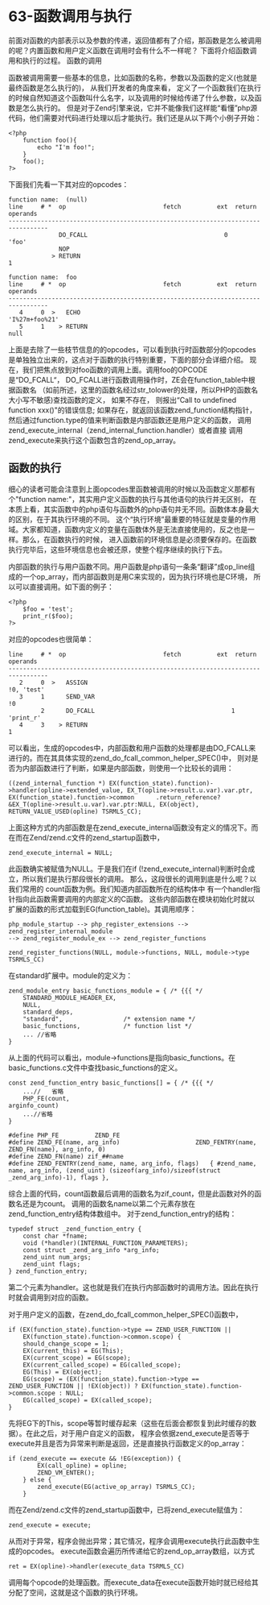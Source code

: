 # 63-函数调用与执行
前面对函数的内部表示以及参数的传递，返回值都有了介绍，那函数是怎么被调用的呢？内置函数和用户定义函数在调用时会有什么不一样呢？ 下面将介绍函数调用和执行的过程。
函数的调用

函数被调用需要一些基本的信息，比如函数的名称，参数以及函数的定义(也就是最终函数是怎么执行的)， 从我们开发者的角度来看， 定义了一个函数我们在执行的时候自然知道这个函数叫什么名字，以及调用的时候给传递了什么参数，以及函数是怎么执行的。 但是对于Zend引擎来说，它并不能像我们这样能“看懂”php源代码，他们需要对代码进行处理以后才能执行。我们还是从以下两个小例子开始：

    <?php
        function foo(){
            echo "I'm foo!";
        }   
        foo();
    ?>

下面我们先看一下其对应的opcodes：

    function name:  (null)
    line     # *  op                           fetch          ext  return  operands
    ---------------------------------------------------------------------------------
                  DO_FCALL                                      0          'foo'
                  NOP                                                      
                > RETURN                                                   1
     
    function name:  foo
    line     # *  op                           fetch          ext  return  operands
    ---------------------------------------------------------------------------------
       4     0  >   ECHO                                                     'I%27m+foo%21'
       5     1    > RETURN                                                   null

上面是去除了一些枝节信息的的opcodes，可以看到执行时函数部分的opcodes是单独独立出来的，这点对于函数的执行特别重要，下面的部分会详细介绍。 现在，我们把焦点放到对foo函数的调用上面。调用foo的OPCODE是“DO_FCALL“， DO_FCALL进行函数调用操作时，ZE会在function_table中根据函数名 （如前所述，这里的函数名经过str_tolower的处理，所以PHP的函数名大小写不敏感)查找函数的定义， 如果不存在， 则报出“Call to undefined function xxx()"的错误信息; 如果存在，就返回该函数zend_function结构指针， 然后通过function.type的值来判断函数是内部函数还是用户定义的函数， 调用zend_execute_internal（zend_internal_function.handler）或者直接 调用zend_execute来执行这个函数包含的zend_op_array。
## 函数的执行

细心的读者可能会注意到上面opcodes里函数被调用的时候以及函数定义那都有个"function name:"，其实用户定义函数的执行与其他语句的执行并无区别， 在本质上看，其实函数中的php语句与函数外的php语句并无不同。函数体本身最大的区别，在于其执行环境的不同。 这个“执行环境”最重要的特征就是变量的作用域。大家都知道，函数内定义的变量在函数体外是无法直接使用的，反之也是一样。那么，在函数执行的时候， 进入函数前的环境信息是必须要保存的。在函数执行完毕后，这些环境信息也会被还原，使整个程序继续的执行下去。

内部函数的执行与用户函数不同。用户函数是php语句一条条“翻译”成op_line组成的一个op_array，而内部函数则是用C来实现的，因为执行环境也是C环境， 所以可以直接调用。如下面的例子：

    <?php
        $foo = 'test';
        print_r($foo);
    ?>

对应的opcodes也很简单：

    line     # *  op                           fetch          ext  return  operands
    ---------------------------------------------------------------------------------
       2     0  >   ASSIGN                                                   !0, 'test'
       3     1      SEND_VAR                                                 !0
             2      DO_FCALL                                      1          'print_r'
       4     3    > RETURN                                                   1

可以看出，生成的opcodes中，内部函数和用户函数的处理都是由DO_FCALL来进行的。而在其具体实现的zend_do_fcall_common_helper_SPEC()中， 则对是否为内部函数进行了判断，如果是内部函数，则使用一个比较长的调用：

    ((zend_internal_function *) EX(function_state).function)->handler(opline->extended_value, EX_T(opline->result.u.var).var.ptr, EX(function_state).function->common      .return_reference?&EX_T(opline->result.u.var).var.ptr:NULL, EX(object), RETURN_VALUE_USED(opline) TSRMLS_CC);

上面这种方式的内部函数是在zend_execute_internal函数没有定义的情况下。而在而在Zend/zend.c文件的zend_startup函数中，

    zend_execute_internal = NULL;

此函数确实被赋值为NULL。于是我们在if (!zend_execute_internal)判断时会成立，所以我们是执行那段很长的调用。 那么，这段很长的调用到底是什么呢？以我们常用的 count函数为例。我们知道内部函数所在的结构体中 有一个handler指针指向此函数需要调用的内部定义的C函数。 这些内部函数在模块初始化时就以扩展的函数的形式加载到EG(function_table)。其调用顺序：

    php_module_startup --> php_register_extensions --> zend_register_internal_module
    --> zend_register_module_ex --> zend_register_functions
     
    zend_register_functions(NULL, module->functions, NULL, module->type TSRMLS_CC)

在standard扩展中。module的定义为：

    zend_module_entry basic_functions_module = { /* {{{ */
        STANDARD_MODULE_HEADER_EX,
        NULL,
        standard_deps,
        "standard",                 /* extension name */
        basic_functions,            /* function list */
        ... //省略
    }

从上面的代码可以看出，module->functions是指向basic_functions。在basic_functions.c文件中查找basic_functions的定义。

    const zend_function_entry basic_functions[] = { /* {{{ */
        ...//   省略
        PHP_FE(count,                                                           arginfo_count)
        ...//省略
    }
     
    #define PHP_FE          ZEND_FE
    #define ZEND_FE(name, arg_info)                     ZEND_FENTRY(name, ZEND_FN(name), arg_info, 0)
    #define ZEND_FN(name) zif_##name
    #define ZEND_FENTRY(zend_name, name, arg_info, flags)   { #zend_name, name, arg_info, (zend_uint) (sizeof(arg_info)/sizeof(struct _zend_arg_info)-1), flags },

综合上面的代码，count函数最后调用的函数名为zif_count，但是此函数对外的函数名还是为count。 调用的函数名name以第二个元素存放在zend_function_entry结构体数组中。 对于zend_function_entry的结构：

    typedef struct _zend_function_entry {
        const char *fname;
        void (*handler)(INTERNAL_FUNCTION_PARAMETERS);
        const struct _zend_arg_info *arg_info;
        zend_uint num_args;
        zend_uint flags;
    } zend_function_entry;

第二个元素为handler。这也就是我们在执行内部函数时的调用方法。因此在执行时就会调用到对应的函数。

对于用户定义的函数，在zend_do_fcall_common_helper_SPEC()函数中，

    if (EX(function_state).function->type == ZEND_USER_FUNCTION ||
        EX(function_state).function->common.scope) {
        should_change_scope = 1;
        EX(current_this) = EG(This);
        EX(current_scope) = EG(scope);
        EX(current_called_scope) = EG(called_scope);
        EG(This) = EX(object);
        EG(scope) = (EX(function_state).function->type == ZEND_USER_FUNCTION || !EX(object)) ? EX(function_state).function->common.scope : NULL;
        EG(called_scope) = EX(called_scope);
    }

先将EG下的This，scope等暂时缓存起来（这些在后面会都恢复到此时缓存的数据）。在此之后，对于用户自定义的函数， 程序会依据zend_execute是否等于execute并且是否为异常来判断是返回，还是直接执行函数定义的op_array：

    if (zend_execute == execute && !EG(exception)) {
            EX(call_opline) = opline;
            ZEND_VM_ENTER();
        } else {
            zend_execute(EG(active_op_array) TSRMLS_CC);
        }

而在Zend/zend.c文件的zend_startup函数中，已将zend_execute赋值为：

    zend_execute = execute;

从而对于异常，程序会抛出异常；其它情况，程序会调用execute执行此函数中生成的opcodes。 execute函数会遍历所传递给它的zend_op_array数组，以方式

    ret = EX(opline)->handler(execute_data TSRMLS_CC)

调用每个opcode的处理函数。而execute_data在execute函数开始时就已经给其分配了空间，这就是这个函数的执行环境。
